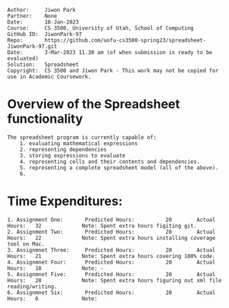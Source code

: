 ﻿```
Author:     Jiwon Park
Partner:    None
Date:       18-Jan-2023
Course:     CS 3500, University of Utah, School of Computing
GitHub ID:  JiwonPark-97
Repo:       https://github.com/uofu-cs3500-spring23/spreadsheet-JiwonPark-97.git
Date:       3-Mar-2023 11.30 am (of when submission is ready to be evaluated)
Solution:   Spreadsheet
Copyright:  CS 3500 and Jiwon Park - This work may not be copied for use in Academic Coursework.
```

# Overview of the Spreadsheet functionality

    The spreadsheet program is currently capable of:
        1. evaluating mathematical expressions
        2. representing dependencies
        3. storing expressions to evaluate
        4. representing cells and their contents and dependencies.
        5. representing a complete spreadsheet model (all of the above).
        6. 

# Time Expenditures:

    1. Assignment One:       Predicted Hours:          20        Actual Hours:   32             Note: Spent extra hours figiting git.
    2. Assignment Two:       Predicted Hours:          20        Actual Hours:   22             Note: Spent extra hours installing coverage tool on Mac.
    3. Assignmnet Three:     Predicted Hours:          20        Actual Hours:   21             Note: Spent extra hours covering 100% code.
    4. Assignmnet Four:      Predicted Hours:          20        Actual Hours:   18             Note: -
    5. Assignmnet Five:      Predicted Hours:          20        Actual Hours:   28             Note: Spent extra hours figuring out xml file reading/writing.
    6. Assignmnet Six:       Predicted Hours:          20        Actual Hours:   6              Note: 
